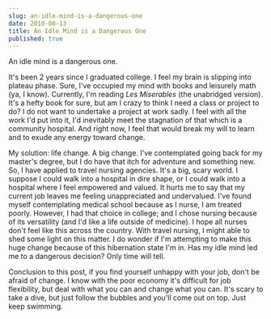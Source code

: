 ```yaml
---
slug: an-idle-mind-is-a-dangerous-one
date: 2010-08-13
title: An Idle Mind is a Dangerous One
published: true
---
```

An idle mind is a dangerous one.

It's been 2 years since I graduated college. I feel my brain is slipping into plateau phase. Sure, I've occupied my mind with books and leisurely math (ya, I know). Currently, I'm reading <em>Les Miserables</em> (the unabridged version). It's a hefty book for sure, but am I crazy to think I need a class or project to do? I do not want to undertake a project at work sadly. I feel with all the work I'd put into it, I'd inevitably meet the stagnation of that which is a community hospital. And right now, I feel that would break my will to learn and to exude any energy toward change.

My solution: life change. A big change. I've contemplated going back for my master's degree, but I do have that itch for adventure and something new. So, I have applied to travel nursing agencies. It's a big, scary world. I suppose I could walk into a hospital in dire shape, or I could walk into a hospital where I feel empowered and valued. It hurts me to say that my current job leaves me feeling unappreciated and undervalued. I've found myself contemplating medical school because as I nurse, I am treated poorly. However, I had that choice in college; and I chose nursing because of its versatility (and I'd like a life outside of medicine). I hope all nurses don't feel like this across the country. With travel nursing, I might able to shed some light on this matter. I do wonder if I'm attempting to make this huge change because of this hibernation state I'm in. Has my idle mind led me to a dangerous decision? Only time will tell.

Conclusion to this post, if you find yourself unhappy with your job, don't be afraid of change. I know with the poor economy it's difficult for job flexibility, but deal with what you can and change what you can. It's scary to take a dive, but just follow the bubbles and you'll come out on top. Just keep swimming.